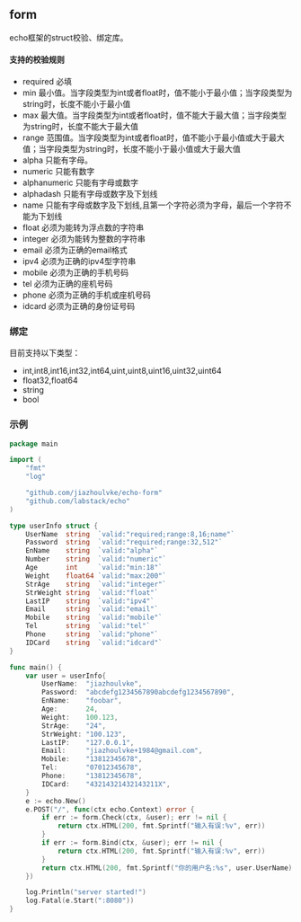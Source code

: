 ## form ##

echo框架的struct校验、绑定库。


#### 支持的校验规则 ####

- required 
  必填
- min 
  最小值。当字段类型为int或者float时，值不能小于最小值；当字段类型为string时，长度不能小于最小值
- max 
  最大值。当字段类型为int或者float时，值不能大于最大值；当字段类型为string时，长度不能大于最大值
- range 
  范围值。当字段类型为int或者float时，值不能小于最小值或大于最大值；当字段类型为string时，长度不能小于最小值或大于最大值
- alpha 
  只能有字母。
- numeric
  只能有数字
- alphanumeric
  只能有字母或数字
- alphadash
  只能有字母或数字及下划线
- name
  只能有字母或数字及下划线,且第一个字符必须为字母，最后一个字符不能为下划线
- float
  必须为能转为浮点数的字符串
- integer 
  必须为能转为整数的字符串
- email
  必须为正确的email格式
- ipv4
  必须为正确的ipv4型字符串
- mobile
  必须为正确的手机号码
- tel
  必须为正确的座机号码
- phone
  必须为正确的手机或座机号码
- idcard
  必须为正确的身份证号码



### 绑定 ###

目前支持以下类型：

- int,int8,int16,int32,int64,uint,uint8,uint16,uint32,uint64
- float32,float64
- string
- bool


### 示例 ###

```go
package main

import (
	"fmt"
	"log"

	"github.com/jiazhoulvke/echo-form"
	"github.com/labstack/echo"
)

type userInfo struct {
	UserName  string  `valid:"required;range:8,16;name"`
	Password  string  `valid:"required;range:32,512"`
	EnName    string  `valid:"alpha"`
	Number    string  `valid:"numeric"`
	Age       int     `valid:"min:18"`
	Weight    float64 `valid:"max:200"`
	StrAge    string  `valid:"integer"`
	StrWeight string  `valid:"float"`
	LastIP    string  `valid:"ipv4"`
	Email     string  `valid:"email"`
	Mobile    string  `valid:"mobile"`
	Tel       string  `valid:"tel"`
	Phone     string  `valid:"phone"`
	IDCard    string  `valid:"idcard"`
}

func main() {
	var user = userInfo{
		UserName:  "jiazhoulvke",
		Password:  "abcdefg1234567890abcdefg1234567890",
		EnName:    "foobar",
		Age:       24,
		Weight:    100.123,
		StrAge:    "24",
		StrWeight: "100.123",
		LastIP:    "127.0.0.1",
		Email:     "jiazhoulvke+1984@gmail.com",
		Mobile:    "13812345678",
		Tel:       "07012345678",
		Phone:     "13812345678",
		IDCard:    "43214321432143211X",
	}
	e := echo.New()
	e.POST("/", func(ctx echo.Context) error {
		if err := form.Check(ctx, &user); err != nil {
			return ctx.HTML(200, fmt.Sprintf("输入有误:%v", err))
		}
		if err := form.Bind(ctx, &user); err != nil {
			return ctx.HTML(200, fmt.Sprintf("输入有误:%v", err))
		}
		return ctx.HTML(200, fmt.Sprintf("你的用户名:%s", user.UserName))
	})

	log.Println("server started!")
	log.Fatal(e.Start(":8080"))
}
```
